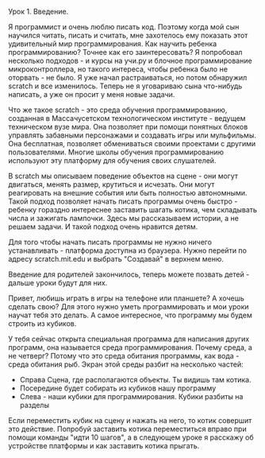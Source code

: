 Урок 1. Введение. 

Я программист и очень люблю писать код. Поэтому когда мой сын научился читать, писать и считать, мне захотелось ему показать этот удивительный мир программирования. Как научить ребенка программированию? Точнее как его заинтересовать? Я попробовал несколько подходов - и курсы на учи.ру и блочное программирование микроконтроллера, но такого интереса, чтобы ребенка было не оторвать - не было. Я уже начал растраиваться, но потом обнаружил scratch и все изменилось. Теперь не я уговариваю сына что-нибудь написать, а уже он просит у меня новые задачи. 

Что же такое scratch - это среда обучения программированию, созданная в Массачусетском технологическом институте - ведущем техническом вузе мира. Она позволяет при помощи понятных блоков управлять забавными персонажами и создавать игры или мульфильмы. Она бесплатная, позволяет обмениваться своими проектами с другими пользователями. Многие школы обучения программированию используют эту платформу для обучения своих слушателей. 

В scratch мы описываем поведение объектов на сцене - они могут двигаться, менять размер, крутиться и исчезать. Они могут реагировать на внешние события или быть полностью автономными. Такой подход позволяет начать писать программы очень быстро - ребенку гораздно интереснее заставить шагать котика, чем складывать числа и зажигать лампочки. Здесь мы рассказываем истории, а не решаем задачи. И такой подход очень нравится детям. 

Для того чтобы начать писать программы не нужно ничего устанавливать - платформа доступна из браузера. Нужно перейти по адресу scratch.mit.edu и выбрать "Создавай" в верхнем меню. 

Введение для родителей закончилось, теперь можете позвать детей - дальше уроки будут для них. 

Привет, любишь играть в игры на телефоне или планшете? А хочешь сделать свою?  Для этого нужно уметь программировать и мои уроки научат тебя это делать. А самое интересное, что программу мы будем строить из кубиков. 

У тебя сейчас открыта специальная программа для написания других программ, она называется среда программирования. Почему среда, а не четверг? Потому что это среда обитания программы, как вода - среда обитания рыб. Экран этой среды разбит на несколько частей: 
- Справа Сцена, где располагаются объекты. Ты видишь там котика. 
- Посередине будет собирать из кубиков нашу программу
- Слева - наши кубики для программирования. Кубики разбиты на разделы

Если переместить кубик на сцену и нажать на него, то котик совершит это действие. Попробуй заставить котика переместиться вправо при помощи команды "идти 10 шагов", а в следующем уроке я расскажу об устройстве платформы и как заставить котика прыгать.